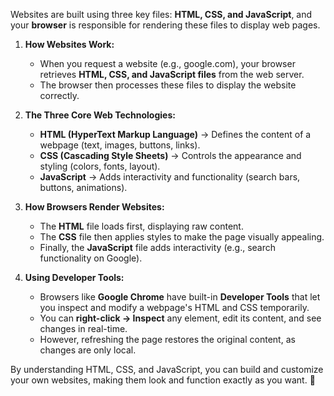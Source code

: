 Websites are built using three key files: **HTML, CSS, and JavaScript**, and your **browser** is responsible for rendering these files to display web pages.

1. **How Websites Work:**
    - When you request a website (e.g., google.com), your browser retrieves **HTML, CSS, and JavaScript files** from the web server.
    - The browser then processes these files to display the website correctly.
    
2. **The Three Core Web Technologies:**
    - **HTML (HyperText Markup Language)** → Defines the content of a webpage (text, images, buttons, links).
    - **CSS (Cascading Style Sheets)** → Controls the appearance and styling (colors, fonts, layout).
    - **JavaScript** → Adds interactivity and functionality (search bars, buttons, animations).
    
3. **How Browsers Render Websites:**
    - The **HTML** file loads first, displaying raw content.
    - The **CSS** file then applies styles to make the page visually appealing.
    - Finally, the **JavaScript** file adds interactivity (e.g., search functionality on Google).
    
4. **Using Developer Tools:**
    - Browsers like **Google Chrome** have built-in **Developer Tools** that let you inspect and modify a webpage's HTML and CSS temporarily.
    - You can **right-click → Inspect** any element, edit its content, and see changes in real-time.
    - However, refreshing the page restores the original content, as changes are only local.

By understanding HTML, CSS, and JavaScript, you can build and customize your own websites, making them look and function exactly as you want. 🚀